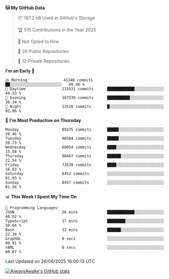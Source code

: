 <!--START_SECTION:waka-->
**🐱 My GitHub Data** 

> 📦 167.2 kB Used in GitHub's Storage 
 > 
> 🏆 515 Contributions in the Year 2025
 > 
> 🚫 Not Opted to Hire
 > 
> 📜 26 Public Repositories 
 > 
> 🔑 12 Private Repositories 
 > 
**I'm an Early 🐤** 

```text
🌞 Morning                41348 commits       ██░░░░░░░░░░░░░░░░░░░░░░░   09.46 % 
🌆 Daytime                215531 commits      ████████████░░░░░░░░░░░░░   49.33 % 
🌃 Evening                167539 commits      ██████████░░░░░░░░░░░░░░░   38.34 % 
🌙 Night                  12510 commits       █░░░░░░░░░░░░░░░░░░░░░░░░   02.86 % 
```
📅 **I'm Most Productive on Thursday** 

```text
Monday                   89375 commits       █████░░░░░░░░░░░░░░░░░░░░   20.46 % 
Tuesday                  90584 commits       █████░░░░░░░░░░░░░░░░░░░░   20.73 % 
Wednesday                68054 commits       ████░░░░░░░░░░░░░░░░░░░░░   15.58 % 
Thursday                 98467 commits       ██████░░░░░░░░░░░░░░░░░░░   22.54 % 
Friday                   73539 commits       ████░░░░░░░░░░░░░░░░░░░░░   16.83 % 
Saturday                 8452 commits        ░░░░░░░░░░░░░░░░░░░░░░░░░   01.93 % 
Sunday                   8457 commits        ░░░░░░░░░░░░░░░░░░░░░░░░░   01.94 % 
```


📊 **This Week I Spent My Time On** 

```text
💬 Programming Languages: 
JSON                     26 mins             ████████████░░░░░░░░░░░░░   46.02 % 
TypeScript               17 mins             ████████░░░░░░░░░░░░░░░░░   30.64 % 
Bash                     12 mins             ██████░░░░░░░░░░░░░░░░░░░   22.34 % 
GraphQL                  0 secs              ░░░░░░░░░░░░░░░░░░░░░░░░░   00.91 % 
YAML                     0 secs              ░░░░░░░░░░░░░░░░░░░░░░░░░   00.07 % 
```


 Last Updated on 26/06/2025 16:00:13 UTC
<!--END_SECTION:waka-->

[![AlwaysAwake's GitHub stats](https://github-readme-stats.vercel.app/api?username=AlwaysAwake&show_icons=true&theme=github_dark&count_private=true)](https://github.com/AlwaysAwake/AlwaysAwake)
